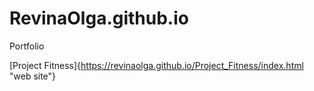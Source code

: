 

# RevinaOlga.github.io
Portfolio


[Project Fitness]{https://revinaolga.github.io/Project_Fitness/index.html "web site"}
